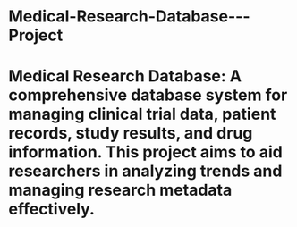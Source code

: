 # Medical-Research-Database---Project
# Medical Research Database: A comprehensive database system for managing clinical trial data, patient records, study results, and drug information. This project aims to aid researchers in analyzing trends and managing research metadata effectively.
